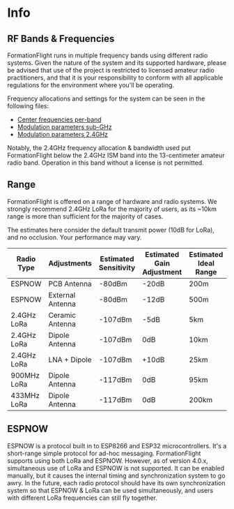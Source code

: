 # Info

## RF Bands & Frequencies

FormationFlight runs in multiple frequency bands using different radio systems. Given the nature of the system and its supported hardware, please be advised that use of the project is restricted to licensed amateur radio practitioners, and that it is your responsibility to conform with all applicable regulations for the environment where you'll be operating.

Frequency allocations and settings for the system can be seen in the following files:

* [Center frequencies per-band](https://github.com/FormationFlight/FormationFlight/blob/master/platformio.ini)
* [Modulation parameters sub-GHz](https://github.com/FormationFlight/FormationFlight/blob/master/src/lib/Radios/LoRa_SX127X.h)
* [Modulation parameters 2.4GHz](https://github.com/FormationFlight/FormationFlight/blob/master/src/lib/Radios/LoRa_SX128X.h)


Notably, the 2.4GHz frequency allocation & bandwidth used put FormationFlight below the 2.4GHz ISM band into the 13-centimeter amateur radio band. Operation in this band without a license is not permitted.

## Range

FormationFlight is offered on a range of hardware and radio systems. We strongly recommend 2.4GHz LoRa for the majority of users, as its ~10km range is more than sufficient for the majority of cases.

The estimates here consider the default transmit power (10dB for LoRa), and no occlusion. Your performance may vary.

| Radio Type  | Adjustments      | Estimated Sensitivity | Estimated Gain Adjustment | Estimated Ideal Range |
|-------------|------------------|-----------------------|---------------------------|-----------------------|
| ESPNOW      | PCB Antenna      | -80dBm                | -20dB                     | 200m                  |
| ESPNOW      | External Antenna | -80dBm                | -12dB                     | 500m                  |
| 2.4GHz LoRa | Ceramic Antenna  | -107dBm               | -5dB                      | 5km                   |
| 2.4GHz LoRa | Dipole Antenna   | -107dBm               | 0dB                       | 10km                  |
| 2.4GHz LoRa | LNA + Dipole     | -107dBm               | +10dB                     | 25km                  |
| 900MHz LoRa | Dipole Antenna   | -117dBm               | 0dB                       | 95km                  |
| 433MHz LoRa | Dipole Antenna   | -117dBm               | 0dB                       | 200km                 |


## ESPNOW

ESPNOW is a protocol built in to ESP8266 and ESP32 microcontrollers. It's a short-range simple protocol for ad-hoc messaging. FormationFlight supports using both LoRa and ESPNOW. However, as of version 4.0.x, simultaneous use of LoRa and ESPNOW is not supported. It can be enabled manually, but it causes the internal timing and synchronization system to go awry. In the future, each radio protocol should have its own synchronization system so that ESPNOW & LoRa can be used simultaneously, and users with different LoRa frequencies can still fly together.
